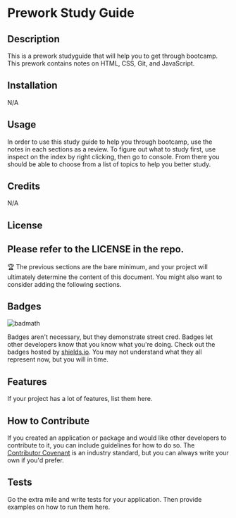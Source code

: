 # Prework Study Guide

## Description

This is a prework studyguide that will help you to get through bootcamp. This prework contains notes on HTML, CSS, Git, and JavaScript.

## Installation

N/A

## Usage

In order to use this study guide to help you through bootcamp, use the notes in each sections as a review. To figure out what to study first, use inspect on the index by right clicking, then go to console. From there you should be able to choose from a list of topics to help you better study.

## Credits

N/A

## License

Please refer to the LICENSE in the repo.
---

🏆 The previous sections are the bare minimum, and your project will ultimately determine the content of this document. You might also want to consider adding the following sections.

## Badges

![badmath](https://img.shields.io/github/languages/top/nielsenjared/badmath)

Badges aren't necessary, but they demonstrate street cred. Badges let other developers know that you know what you're doing. Check out the badges hosted by [shields.io](https://shields.io/). You may not understand what they all represent now, but you will in time.

## Features

If your project has a lot of features, list them here.

## How to Contribute

If you created an application or package and would like other developers to contribute to it, you can include guidelines for how to do so. The [Contributor Covenant](https://www.contributor-covenant.org/) is an industry standard, but you can always write your own if you'd prefer.

## Tests

Go the extra mile and write tests for your application. Then provide examples on how to run them here.